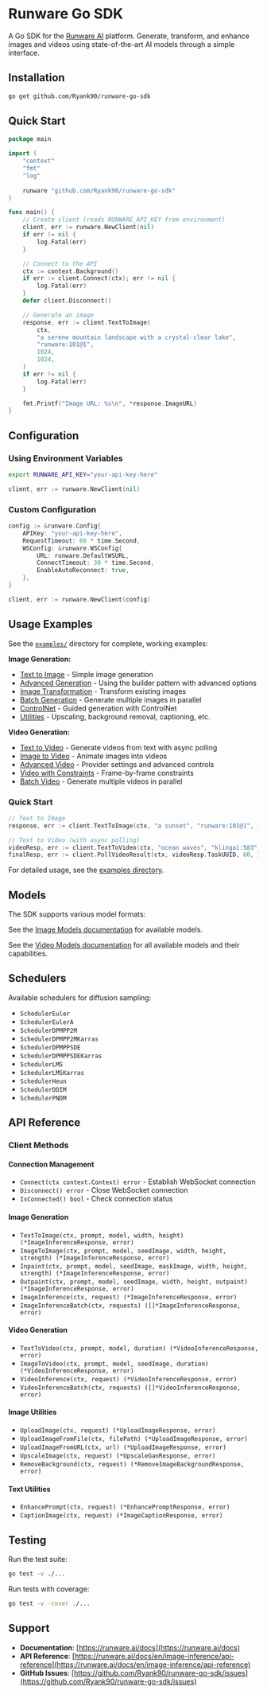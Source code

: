 # Runware Go SDK

A Go SDK for the [Runware AI](https://runware.ai) platform. Generate, transform, and enhance images and videos using state-of-the-art AI models through a simple interface.

## Installation

```bash
go get github.com/Ryank90/runware-go-sdk
```

## Quick Start

```go
package main

import (
    "context"
    "fmt"
    "log"
    
    runware "github.com/Ryank90/runware-go-sdk"
)

func main() {
    // Create client (reads RUNWARE_API_KEY from environment)
    client, err := runware.NewClient(nil)
    if err != nil {
        log.Fatal(err)
    }

    // Connect to the API
    ctx := context.Background()
    if err := client.Connect(ctx); err != nil {
        log.Fatal(err)
    }
    defer client.Disconnect()

    // Generate an image
    response, err := client.TextToImage(
        ctx,
        "a serene mountain landscape with a crystal-clear lake",
        "runware:101@1",
        1024,
        1024,
    )
    if err != nil {
        log.Fatal(err)
    }

    fmt.Printf("Image URL: %s\n", *response.ImageURL)
}
```

## Configuration

### Using Environment Variables

```bash
export RUNWARE_API_KEY="your-api-key-here"
```

```go
client, err := runware.NewClient(nil)
```

### Custom Configuration

```go
config := &runware.Config{
    APIKey: "your-api-key-here",
    RequestTimeout: 60 * time.Second,
    WSConfig: &runware.WSConfig{
        URL: runware.DefaultWSURL,
        ConnectTimeout: 30 * time.Second,
        EnableAutoReconnect: true,
    },
}

client, err := runware.NewClient(config)
```

## Usage Examples

See the [`examples/`](./examples) directory for complete, working examples:

**Image Generation:**
- [Text to Image](./examples/text_to_image) - Simple image generation
- [Advanced Generation](./examples/advanced_generation) - Using the builder pattern with advanced options
- [Image Transformation](./examples/image_transformation) - Transform existing images
- [Batch Generation](./examples/batch_generation) - Generate multiple images in parallel
- [ControlNet](./examples/controlnet) - Guided generation with ControlNet
- [Utilities](./examples/utilities) - Upscaling, background removal, captioning, etc.

**Video Generation:**
- [Text to Video](./examples/text_to_video) - Generate videos from text with async polling
- [Image to Video](./examples/image_to_video) - Animate images into videos
- [Advanced Video](./examples/advanced_video) - Provider settings and advanced controls
- [Video with Constraints](./examples/video_with_constraints) - Frame-by-frame constraints
- [Batch Video](./examples/batch_video) - Generate multiple videos in parallel

### Quick Start

```go
// Text to Image
response, err := client.TextToImage(ctx, "a sunset", "runware:101@1", 1024, 1024)

// Text to Video (with async polling)
videoResp, err := client.TextToVideo(ctx, "ocean waves", "klingai:5@3", 5)
finalResp, err := client.PollVideoResult(ctx, videoResp.TaskUUID, 60, 10*time.Second)
```

For detailed usage, see the [examples directory](./examples).

## Models

The SDK supports various model formats:

See the [Image Models documentation](https://runware.ai/docs/en/image-inference/models) for available models.

See the [Video Models documentation](https://runware.ai/docs/en/video-inference/api-reference) for all available models and their capabilities.

## Schedulers

Available schedulers for diffusion sampling:

- `SchedulerEuler`
- `SchedulerEulerA`
- `SchedulerDPMPP2M`
- `SchedulerDPMPP2MKarras`
- `SchedulerDPMPPSDE`
- `SchedulerDPMPPSDEKarras`
- `SchedulerLMS`
- `SchedulerLMSKarras`
- `SchedulerHeun`
- `SchedulerDDIM`
- `SchedulerPNDM`

## API Reference

### Client Methods

#### Connection Management

- `Connect(ctx context.Context) error` - Establish WebSocket connection
- `Disconnect() error` - Close WebSocket connection
- `IsConnected() bool` - Check connection status

#### Image Generation

- `TextToImage(ctx, prompt, model, width, height) (*ImageInferenceResponse, error)`
- `ImageToImage(ctx, prompt, model, seedImage, width, height, strength) (*ImageInferenceResponse, error)`
- `Inpaint(ctx, prompt, model, seedImage, maskImage, width, height, strength) (*ImageInferenceResponse, error)`
- `Outpaint(ctx, prompt, model, seedImage, width, height, outpaint) (*ImageInferenceResponse, error)`
- `ImageInference(ctx, request) (*ImageInferenceResponse, error)`
- `ImageInferenceBatch(ctx, requests) ([]*ImageInferenceResponse, error)`

#### Video Generation

- `TextToVideo(ctx, prompt, model, duration) (*VideoInferenceResponse, error)`
- `ImageToVideo(ctx, prompt, model, seedImage, duration) (*VideoInferenceResponse, error)`
- `VideoInference(ctx, request) (*VideoInferenceResponse, error)`
- `VideoInferenceBatch(ctx, requests) ([]*VideoInferenceResponse, error)`

#### Image Utilities

- `UploadImage(ctx, request) (*UploadImageResponse, error)`
- `UploadImageFromFile(ctx, filePath) (*UploadImageResponse, error)`
- `UploadImageFromURL(ctx, url) (*UploadImageResponse, error)`
- `UpscaleImage(ctx, request) (*UpscaleGanResponse, error)`
- `RemoveBackground(ctx, request) (*RemoveImageBackgroundResponse, error)`

#### Text Utilities

- `EnhancePrompt(ctx, request) (*EnhancePromptResponse, error)`
- `CaptionImage(ctx, request) (*ImageCaptionResponse, error)`


## Testing

Run the test suite:

```bash
go test -v ./...
```

Run tests with coverage:

```bash
go test -v -cover ./...
```

## Support

- **Documentation**: [https://runware.ai/docs](https://runware.ai/docs)
- **API Reference**: [https://runware.ai/docs/en/image-inference/api-reference](https://runware.ai/docs/en/image-inference/api-reference)
- **GitHub Issues**: [https://github.com/Ryank90/runware-go-sdk/issues](https://github.com/Ryank90/runware-go-sdk/issues)